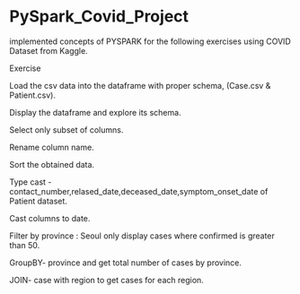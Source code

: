 # PySpark_Covid_Project
implemented concepts of PYSPARK for the following exercises using COVID Dataset from Kaggle.

Exercise

Load the csv data into the dataframe with proper schema, (Case.csv & Patient.csv).

Display the dataframe and explore its schema.

Select only subset of columns.

Rename column name.

Sort the obtained data.

Type cast - contact_number,relased_date,deceased_date,symptom_onset_date of Patient
dataset.

Cast columns to date.

Filter by province : Seoul only display cases where confirmed is greater than 50.

GroupBY- province and get total number of cases by province.

JOIN- case with region to get cases for each region.
